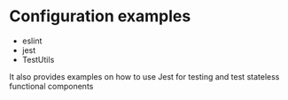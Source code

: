 # Configuration examples
* eslint
* jest
* TestUtils


It also provides examples on how to use Jest for testing and test stateless functional components